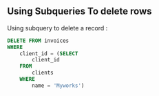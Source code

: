
## Using Subqueries To delete rows 

Using subquery to delete a record :

```sql
DELETE FROM invoices 
WHERE
    client_id = (SELECT 
        client_id
    FROM
        clients
    WHERE
        name = 'Myworks')
```